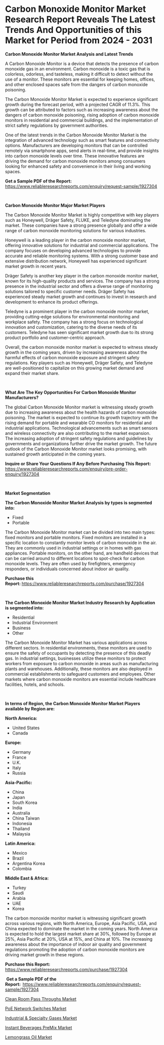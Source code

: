 <p><h1>Carbon Monoxide Monitor Market Research Report Reveals The Latest Trends And Opportunities of this Market for Period from 2024 - 2031</h1></p><p><strong>Carbon Monoxide Monitor Market Analysis and Latest Trends</strong></p>
<p><p>A Carbon Monoxide Monitor is a device that detects the presence of carbon monoxide gas in an environment. Carbon monoxide is a toxic gas that is colorless, odorless, and tasteless, making it difficult to detect without the use of a monitor. These monitors are essential for keeping homes, offices, and other enclosed spaces safe from the dangers of carbon monoxide poisoning.</p><p>The Carbon Monoxide Monitor Market is expected to experience significant growth during the forecast period, with a projected CAGR of 11.3%. This growth can be attributed to factors such as increasing awareness about the dangers of carbon monoxide poisoning, rising adoption of carbon monoxide monitors in residential and commercial buildings, and the implementation of strict safety regulations by government authorities.</p><p>One of the latest trends in the Carbon Monoxide Monitor Market is the integration of advanced technology such as smart features and connectivity options. Manufacturers are developing monitors that can be controlled remotely via smartphone apps, send alerts in real-time, and provide insights into carbon monoxide levels over time. These innovative features are driving the demand for carbon monoxide monitors among consumers looking for enhanced safety and convenience in their living and working spaces.</p></p>
<p><strong>Get a Sample PDF of the Report:&nbsp;</strong> <a href="https://www.reliableresearchreports.com/enquiry/request-sample/1927304">https://www.reliableresearchreports.com/enquiry/request-sample/1927304</a></p>
<p>&nbsp;</p>
<p><strong>Carbon Monoxide Monitor Major Market Players</strong></p>
<p><p>The Carbon Monoxide Monitor Market is highly competitive with key players such as Honeywell, Dräger Safety, FLUKE, and Teledyne dominating the market. These companies have a strong presence globally and offer a wide range of carbon monoxide monitoring solutions for various industries.</p><p>Honeywell is a leading player in the carbon monoxide monitor market, offering innovative solutions for industrial and commercial applications. The company focuses on developing advanced technologies to provide accurate and reliable monitoring systems. With a strong customer base and extensive distribution network, Honeywell has experienced significant market growth in recent years.</p><p>Dräger Safety is another key player in the carbon monoxide monitor market, known for its high-quality products and services. The company has a strong presence in the industrial sector and offers a diverse range of monitoring solutions tailored to specific customer needs. Dräger Safety has experienced steady market growth and continues to invest in research and development to enhance its product offerings.</p><p>Teledyne is a prominent player in the carbon monoxide monitor market, providing cutting-edge solutions for environmental monitoring and workplace safety. The company has a strong focus on technological innovation and customization, catering to the diverse needs of its customers. Teledyne has seen significant market growth due to its strong product portfolio and customer-centric approach.</p><p>Overall, the carbon monoxide monitor market is expected to witness steady growth in the coming years, driven by increasing awareness about the harmful effects of carbon monoxide exposure and stringent safety regulations. Key players such as Honeywell, Dräger Safety, and Teledyne are well-positioned to capitalize on this growing market demand and expand their market share.</p></p>
<p>&nbsp;</p>
<p><strong>What Are The Key Opportunities For Carbon Monoxide Monitor Manufacturers?</strong></p>
<p><p>The global Carbon Monoxide Monitor market is witnessing steady growth due to increasing awareness about the health hazards of carbon monoxide poisoning. The market is expected to continue its growth trajectory with the rising demand for portable and wearable CO monitors for residential and industrial applications. Technological advancements such as smart sensors and wireless connectivity are also contributing to the market expansion. The increasing adoption of stringent safety regulations and guidelines by governments and organizations further drive the market growth. The future outlook of the Carbon Monoxide Monitor market looks promising, with sustained growth anticipated in the coming years.</p></p>
<p><strong>Inquire or Share Your Questions If Any Before Purchasing This Report:</strong> <a href="https://www.reliableresearchreports.com/enquiry/pre-order-enquiry/1927304">https://www.reliableresearchreports.com/enquiry/pre-order-enquiry/1927304</a></p>
<p>&nbsp;</p>
<p><strong>Market Segmentation</strong></p>
<p><strong>The Carbon Monoxide Monitor Market Analysis by types is segmented into:</strong></p>
<p><ul><li>Fixed</li><li>Portable</li></ul></p>
<p><p>The Carbon Monoxide Monitor market can be divided into two main types: fixed monitors and portable monitors. Fixed monitors are installed in a specific location to constantly monitor levels of carbon monoxide in the air. They are commonly used in industrial settings or in homes with gas appliances. Portable monitors, on the other hand, are handheld devices that can be carried around to different locations to spot-check for carbon monoxide levels. They are often used by firefighters, emergency responders, or individuals concerned about indoor air quality.</p></p>
<p><strong>Purchase this Report:&nbsp;</strong><a href="https://www.reliableresearchreports.com/purchase/1927304">https://www.reliableresearchreports.com/purchase/1927304</a></p>
<p>&nbsp;</p>
<p><strong>The Carbon Monoxide Monitor Market Industry Research by Application is segmented into:</strong></p>
<p><ul><li>Residential</li><li>Industrial Environment</li><li>Business</li><li>Other</li></ul></p>
<p><p>The Carbon Monoxide Monitor Market has various applications across different sectors. In residential environments, these monitors are used to ensure the safety of occupants by detecting the presence of this deadly gas. In industrial settings, businesses utilize these monitors to protect workers from exposure to carbon monoxide in areas such as manufacturing plants and warehouses. Additionally, these monitors are also deployed in commercial establishments to safeguard customers and employees. Other markets where carbon monoxide monitors are essential include healthcare facilities, hotels, and schools.</p></p>
<p>&nbsp;</p>
<p><strong>In terms of Region, the Carbon Monoxide Monitor Market Players available by Region are:</strong></p>
<p>
    <p> <strong> North America: </strong>
        <ul>
            <li>United States</li>
            <li>Canada</li>
        </ul>
        </p> 
    <p> <strong> Europe: </strong>
        <ul>
            <li>Germany</li>
            <li>France</li>
            <li>U.K.</li>
            <li>Italy</li>
            <li>Russia</li>
        </ul>
        </p> 
    <p> <strong> Asia-Pacific: </strong>
        <ul>
            <li>China</li>
            <li>Japan</li>
            <li>South Korea</li>
            <li>India</li>
            <li>Australia</li>
            <li>China Taiwan</li>
            <li>Indonesia</li>
            <li>Thailand</li>
            <li>Malaysia</li>
        </ul>
        </p> 
    <p> <strong> Latin America: </strong>
        <ul>
            <li>Mexico</li>
            <li>Brazil</li>
            <li>Argentina Korea</li>
            <li>Colombia</li>
        </ul>
        </p> 
    <p> <strong> Middle East & Africa: </strong>
        <ul>
            <li>Turkey</li>
            <li>Saudi</li>
            <li>Arabia</li>
            <li>UAE</li>
            <li>Korea</li>
        </ul>
    </p>
    </p>
<p><p>The carbon monoxide monitor market is witnessing significant growth across various regions, with North America, Europe, Asia Pacific, USA, and China expected to dominate the market in the coming years. North America is expected to hold the largest market share at 30%, followed by Europe at 25%, Asia Pacific at 20%, USA at 15%, and China at 10%. The increasing awareness about the importance of indoor air quality and government regulations promoting the adoption of carbon monoxide monitors are driving market growth in these regions.</p></p>
<p><strong>Purchase this Report: </strong><a href="https://www.reliableresearchreports.com/purchase/1927304">https://www.reliableresearchreports.com/purchase/1927304</a></p>
<p>&nbsp;<strong>Get a Sample PDF of the Report:&nbsp;&nbsp;</strong><a href="https://www.reliableresearchreports.com/enquiry/request-sample/1927304">https://www.reliableresearchreports.com/enquiry/request-sample/1927304</a></p>
<p><strong></strong></p>
<p><p><a href="https://github.com/eeaveuhhh/Market-Research-Report-List-1/blob/main/clean-room-pass-throughs-market.md">Clean Room Pass Throughs Market</a></p><p><a href="https://view.publitas.com/reportprime-1/poe-network-switches-market-size-furnishes-valuable-information-encompassing-market-share-market-trends-and-projections-spanning-from-2024-to-2031/">PoE Network Switches Market</a></p><p><a href="https://boundless-drawbridge-702.notion.site/Industrial-Specialty-Gases-Market-Research-Report-Forecasted-for-Period-from-2024-2031-by-Marke-4f64627a03184a4b82c860783e900796">Industrial & Specialty Gases Market</a></p><p><a href="https://simplistic-meeting-7ee.notion.site/Instant-Beverages-PreMix-Market-Share-Market-New-Trends-Analysis-Report-By-Type-By-Application-B-94c2d57378f644d1beb181ecdae554d9">Instant Beverages PreMix Market</a></p><p><a href="https://view.publitas.com/reportprime-1/lemongrass-oil-market-research-report-reveals-the-latest-trends-and-opportunities-of-this-market-for-period-from-2024-2031/">Lemongrass Oil Market</a></p></p>